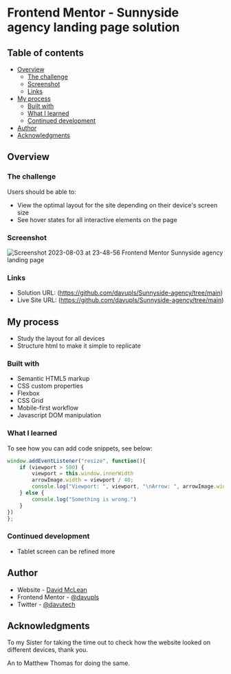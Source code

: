 # Frontend Mentor - Sunnyside agency landing page solution

## Table of contents

- [Overview](#overview)
  - [The challenge](#the-challenge)
  - [Screenshot](#screenshot)
  - [Links](#links)
- [My process](#my-process)
  - [Built with](#built-with)
  - [What I learned](#what-i-learned)
  - [Continued development](#continued-development)
- [Author](#author)
- [Acknowledgments](#acknowledgments)

## Overview

### The challenge

Users should be able to:

- View the optimal layout for the site depending on their device's screen size
- See hover states for all interactive elements on the page

### Screenshot
![Screenshot 2023-08-03 at 23-48-56 Frontend Mentor Sunnyside agency landing page](https://github.com/davupls/Sunnyside-agency/assets/47851457/24cba476-f944-418d-b7f4-eaacafcdda86)

### Links

- Solution URL: (https://github.com/davupls/Sunnyside-agency/tree/main)
- Live Site URL: (https://github.com/davupls/Sunnyside-agency/tree/main)

## My process

- Study the layout for all devices
- Structure html to make it simple to replicate

### Built with

- Semantic HTML5 markup
- CSS custom properties
- Flexbox
- CSS Grid
- Mobile-first workflow
- Javascript DOM manipulation

### What I learned

To see how you can add code snippets, see below:

```js
window.addEventListener("resize", function(){
    if (viewport > 500) {
        viewport = this.window.innerWidth
        arrowImage.width = viewport / 40;
        console.log("Viewport: ", viewport, "\nArrow: ", arrowImage.width);
    } else {
        console.log("Something is wrong.")
    }
})
};
```

### Continued development

- Tablet screen can be refined more


## Author

- Website - [David McLean](https://www.davidmlean.dev)
- Frontend Mentor - [@davupls](https://www.frontendmentor.io/profile/davupls)
- Twitter - [@davutech](https://www.twitter.com/davutech)

## Acknowledgments

To my Sister for taking the time out to check how the website looked on different devices, thank you.

An to Matthew Thomas for doing the same.

